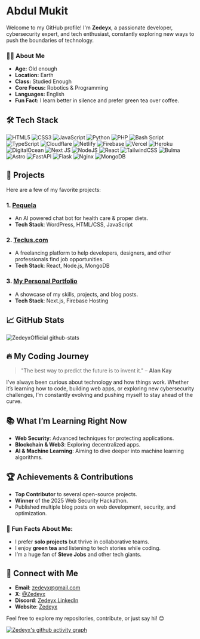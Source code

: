 # Abdul Mukit

Welcome to my GitHub profile! I'm **Zedeyx**, a passionate developer, cybersecurity expert, and tech enthusiast, constantly exploring new ways to push the boundaries of technology.

### 👨‍💻 About Me

- **Age:** Old enough
- **Location:** Earth 
- **Class:** Studied Enough
- **Core Focus:** Robotics & Programming
- **Languages:** English  
- **Fun Fact:** I learn better in silence and prefer green tea over coffee.

## 🛠️ Tech Stack

![HTML5](https://img.shields.io/badge/html5-%23E34F26.svg?style=flat&logo=html5&logoColor=white) ![CSS3](https://img.shields.io/badge/css3-%231572B6.svg?style=flat&logo=css3&logoColor=white) ![JavaScript](https://img.shields.io/badge/javascript-%23323330.svg?style=flat&logo=javascript&logoColor=%23F7DF1E) ![Python](https://img.shields.io/badge/python-3670A0?style=flat&logo=python&logoColor=ffdd54) ![PHP](https://img.shields.io/badge/php-%23777BB4.svg?style=flat&logo=php&logoColor=white) ![Bash Script](https://img.shields.io/badge/bash_script-%23121011.svg?style=flat&logo=gnu-bash&logoColor=white) ![TypeScript](https://img.shields.io/badge/typescript-%23007ACC.svg?style=flat&logo=typescript&logoColor=white) ![Cloudflare](https://img.shields.io/badge/Cloudflare-F38020?style=flat&logo=Cloudflare&logoColor=white) ![Netlify](https://img.shields.io/badge/netlify-%23000000.svg?style=flat&logo=netlify&logoColor=#00C7B7) ![Firebase](https://img.shields.io/badge/firebase-%23039BE5.svg?style=flat&logo=firebase) ![Vercel](https://img.shields.io/badge/vercel-%23000000.svg?style=flat&logo=vercel&logoColor=white) ![Heroku](https://img.shields.io/badge/heroku-%23430098.svg?style=flat&logo=heroku&logoColor=white) ![DigitalOcean](https://img.shields.io/badge/DigitalOcean-%230167ff.svg?style=flat&logo=digitalOcean&logoColor=white) ![Next JS](https://img.shields.io/badge/Next-black?style=flat&logo=next.js&logoColor=white) ![NodeJS](https://img.shields.io/badge/node.js-6DA55F?style=flat&logo=node.js&logoColor=white) ![React](https://img.shields.io/badge/react-%2320232a.svg?style=flat&logo=react&logoColor=%2361DAFB) ![TailwindCSS](https://img.shields.io/badge/tailwindcss-%2338B2AC.svg?style=flat&logo=tailwind-css&logoColor=white) ![Bulma](https://img.shields.io/badge/bulma-00D0B1?style=flat&logo=bulma&logoColor=white) ![Astro](https://img.shields.io/badge/astro-%232C2052.svg?style=flat&logo=astro&logoColor=white) ![FastAPI](https://img.shields.io/badge/FastAPI-005571?style=flat&logo=fastapi) ![Flask](https://img.shields.io/badge/flask-%23000.svg?style=flat&logo=flask&logoColor=white) ![Nginx](https://img.shields.io/badge/nginx-%23009639.svg?style=flat&logo=nginx&logoColor=white) ![MongoDB](https://img.shields.io/badge/MongoDB-%234ea94b.svg?style=flat&logo=mongodb&logoColor=white)



## 🚀 Projects

Here are a few of my favorite projects:

### 1. **[Pequela](Empty)**
   - An AI powered chat bot for health care & proper diets.
   - **Tech Stack**: WordPress, HTML/CSS, JavaScript

### 2. **[Teclus.com](https://teclus.com)**
   - A freelancing platform to help developers, designers, and other professionals find job opportunities.
   - **Tech Stack**: React, Node.js, MongoDB

### 3. **[My Personal Portfolio](https://zedeyx.com)**
   - A showcase of my skills, projects, and blog posts.
   - **Tech Stack**: Next.js, Firebase Hosting


## 📈 GitHub Stats
![ZedeyxOfficial github-stats](https://stats.dooboo.io/api/github-stats?login=zed-eyx)



## 🔥 My Coding Journey

> "The best way to predict the future is to invent it." – **Alan Kay**

I've always been curious about technology and how things work. Whether it’s learning how to code, building web apps, or exploring new cybersecurity challenges, I’m constantly evolving and pushing myself to stay ahead of the curve.


## 📚 What I’m Learning Right Now

- **Web Security**: Advanced techniques for protecting applications.
- **Blockchain & Web3**: Exploring decentralized apps.
- **AI & Machine Learning**: Aiming to dive deeper into machine learning algorithms.

## 🏆 Achievements & Contributions

- **Top Contributor** to several open-source projects.
- **Winner** of the 2025 Web Security Hackathon.
- Published multiple blog posts on web development, security, and optimization.

### 🚨 Fun Facts About Me:

- I prefer **solo projects** but thrive in collaborative teams.
- I enjoy **green tea** and listening to tech stories while coding.
- I’m a huge fan of **Steve Jobs** and other tech giants.

## 💬 Connect with Me

- **Email**: [zedeyx@gmail.com](mailto:zedeyx@gmail.com)
- **X**: [@Zedeyx](https://x.com/Zedeyx)
- **Discord**: [Zedeyx LinkedIn](https://linkedin.com/in/zedeyx)
- **Website**: [Zedeyx](https://zedeyx.my.id)

Feel free to explore my repositories, contribute, or just say hi! 😊

[![Zedeyx's github activity graph](https://github-readme-activity-graph.vercel.app/graph?username=Zed-eyx&bg_color=ffffff&color=000000&line=8a24ff&point=24292e&area=true&hide_border=true)](#)

